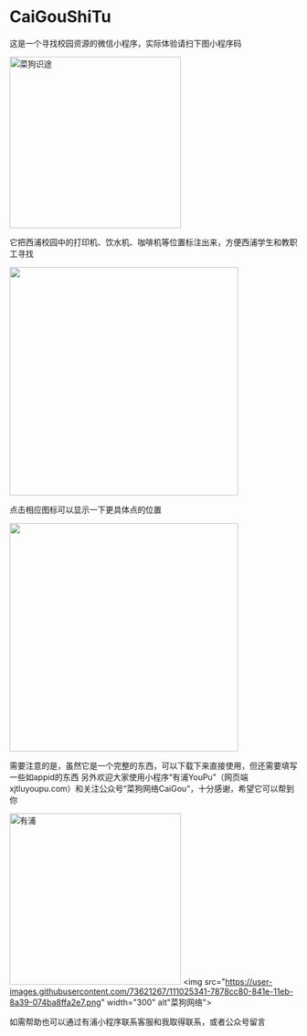 # CaiGouShiTu

这是一个寻找校园资源的微信小程序，实际体验请扫下图小程序码

<img src="https://user-images.githubusercontent.com/73621267/111025289-18822600-841e-11eb-8072-60dd7ccda81e.png" width="300" alt="菜狗识途">

它把西浦校园中的打印机、饮水机、咖啡机等位置标注出来，方便西浦学生和教职工寻找

<img src="https://user-images.githubusercontent.com/73621267/111025184-8417c380-841d-11eb-934c-098f8580d88e.png" width="400">

点击相应图标可以显示一下更具体点的位置

<img src="https://user-images.githubusercontent.com/73621267/111025232-be816080-841d-11eb-9dca-c4c0e8d4513a.png" width="400">

需要注意的是，虽然它是一个完整的东西，可以下载下来直接使用，但还需要填写一些如appid的东西
另外欢迎大家使用小程序“有浦YouPu”（网页端 xjtluyoupu.com）和关注公众号“菜狗网络CaiGou”，十分感谢，希望它可以帮到你

<img src="https://user-images.githubusercontent.com/73621267/111025313-44051080-841e-11eb-866c-3cea2cc72750.png" width="300" alt="有浦"> <img src="https://user-images.githubusercontent.com/73621267/111025341-7878cc80-841e-11eb-8a39-074ba8ffa2e7.png" width="300" alt"菜狗网络">

如需帮助也可以通过有浦小程序联系客服和我取得联系，或者公众号留言
